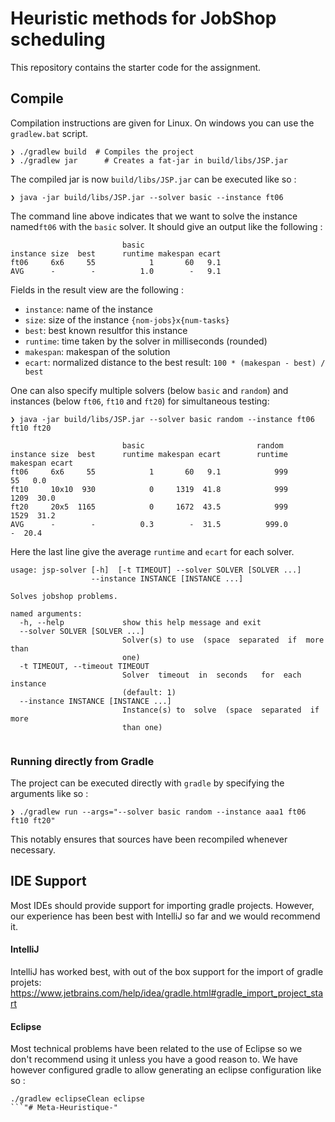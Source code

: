# Heuristic methods for JobShop scheduling

This repository contains the starter code for the assignment.


## Compile

Compilation instructions are given for Linux. On windows you can use the `gradlew.bat` script.

```
❯ ./gradlew build  # Compiles the project
❯ ./gradlew jar      # Creates a fat-jar in build/libs/JSP.jar
```

The compiled jar is now `build/libs/JSP.jar` can be executed like so :

```
❯ java -jar build/libs/JSP.jar --solver basic --instance ft06
```
The command line above indicates that we want to solve the instance named`ft06` with the `basic` solver. It should give an output like the following :
```
                         basic
instance size  best      runtime makespan ecart
ft06     6x6     55            1       60   9.1
AVG      -        -          1.0        -   9.1
```

Fields in the result view are the following :
- `instance`: name of the instance
- `size`: size of the instance `{nom-jobs}x{num-tasks}`
- `best`: best known resultfor this instance
- `runtime`: time taken by the solver in milliseconds (rounded)
- `makespan`: makespan of the solution
- `ecart`: normalized distance to the best result: `100 * (makespan - best) / best` 

One can also specify multiple solvers (below `basic` and `random`) and instances (below `ft06`, `ft10` and `ft20`) for simultaneous testing:

```
❯ java -jar build/libs/JSP.jar --solver basic random --instance ft06 ft10 ft20

                         basic                         random
instance size  best      runtime makespan ecart        runtime makespan ecart
ft06     6x6     55            1       60   9.1            999       55   0.0
ft10     10x10  930            0     1319  41.8            999     1209  30.0
ft20     20x5  1165            0     1672  43.5            999     1529  31.2
AVG      -        -          0.3        -  31.5          999.0        -  20.4
```
Here the last line give the average `runtime` and `ecart` for each solver.

```
usage: jsp-solver [-h]  [-t TIMEOUT] --solver SOLVER [SOLVER ...]
                  --instance INSTANCE [INSTANCE ...]

Solves jobshop problems.

named arguments:
  -h, --help             show this help message and exit
  --solver SOLVER [SOLVER ...]
                         Solver(s) to use  (space  separated  if  more than
                         one)
  -t TIMEOUT, --timeout TIMEOUT
                         Solver  timeout  in  seconds   for  each  instance
                         (default: 1)
  --instance INSTANCE [INSTANCE ...]
                         Instance(s) to  solve  (space  separated  if  more
                         than one)


```

### Running directly from Gradle

The project can be executed directly with `gradle` by specifying the arguments like so :

```
❯ ./gradlew run --args="--solver basic random --instance aaa1 ft06 ft10 ft20"
```

This notably ensures that sources have been recompiled whenever necessary.


## IDE Support

Most IDEs should provide support for importing gradle projects. However, our experience has been best with IntelliJ so far and we would recommend it.

#### IntelliJ

IntelliJ has worked best, with out of the box support for the import of gradle projets:
https://www.jetbrains.com/help/idea/gradle.html#gradle_import_project_start


#### Eclipse

Most technical problems have been related to the use of Eclipse so we don't recommend using it unless you have a good reason to.
We have however configured gradle to allow generating an eclipse configuration like so : 
```
./gradlew eclipseClean eclipse
```"# Meta-Heuristique-" 
